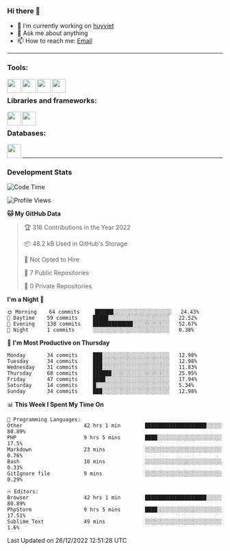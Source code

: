 ### Hi there 👋

- 🔭 I’m currently working on [huyviet]
- 💬 Ask me about anything
- 📫 How to reach me: [Email]

---

### Tools:
<img align='left' height="32" width="32" src="https://cdn.jsdelivr.net/npm/simple-icons@4.8.0/icons/phpstorm.svg" />
<img align='left' height="32" width="32" src="https://cdn.jsdelivr.net/npm/simple-icons@4.8.0/icons/sublimetext.svg" />
<img align='left' height="32" width="32" src="https://cdn.jsdelivr.net/npm/simple-icons@4.8.0/icons/laragon.svg" />
<img align='left' height="32" width="32" src="https://cdn.jsdelivr.net/npm/simple-icons@4.8.0/icons/xampp.svg" />
<br>

### Libraries and frameworks:
<img align='left' height="32" width="32" src="https://cdn.jsdelivr.net/npm/simple-icons@4.8.0/icons/laravel.svg" />
<img align='left' height="32" width="32" src="https://cdn.jsdelivr.net/npm/simple-icons@4.8.0/icons/jquery.svg" />
<br>

### Databases:
<img align='left' height="32" width="32" src="https://cdn.jsdelivr.net/npm/simple-icons@4.8.0/icons/mysql.svg" />
<br>

---
### Development Stats
<!--START_SECTION:waka-->
![Code Time](http://img.shields.io/badge/Code%20Time-600%20hrs%201%20min-blue)

![Profile Views](http://img.shields.io/badge/Profile%20Views-12-blue)

**🐱 My GitHub Data** 

> 🏆 316 Contributions in the Year 2022
 > 
> 📦 48.2 kB Used in GitHub's Storage 
 > 
> 🚫 Not Opted to Hire
 > 
> 📜 7 Public Repositories 
 > 
> 🔑 0 Private Repositories  
 > 
**I'm a Night 🦉** 

```text
🌞 Morning    64 commits     ██████░░░░░░░░░░░░░░░░░░░   24.43% 
🌆 Daytime    59 commits     █████░░░░░░░░░░░░░░░░░░░░   22.52% 
🌃 Evening    138 commits    █████████████░░░░░░░░░░░░   52.67% 
🌙 Night      1 commits      ░░░░░░░░░░░░░░░░░░░░░░░░░   0.38%

```
📅 **I'm Most Productive on Thursday** 

```text
Monday       34 commits     ███░░░░░░░░░░░░░░░░░░░░░░   12.98% 
Tuesday      34 commits     ███░░░░░░░░░░░░░░░░░░░░░░   12.98% 
Wednesday    31 commits     ███░░░░░░░░░░░░░░░░░░░░░░   11.83% 
Thursday     68 commits     ██████░░░░░░░░░░░░░░░░░░░   25.95% 
Friday       47 commits     ████░░░░░░░░░░░░░░░░░░░░░   17.94% 
Saturday     14 commits     █░░░░░░░░░░░░░░░░░░░░░░░░   5.34% 
Sunday       34 commits     ███░░░░░░░░░░░░░░░░░░░░░░   12.98%

```


📊 **This Week I Spent My Time On** 

```text
💬 Programming Languages: 
Other                    42 hrs 1 min        ████████████████████░░░░░   80.89% 
PHP                      9 hrs 5 mins        ████░░░░░░░░░░░░░░░░░░░░░   17.5% 
Markdown                 23 mins             ░░░░░░░░░░░░░░░░░░░░░░░░░   0.76% 
Bash                     10 mins             ░░░░░░░░░░░░░░░░░░░░░░░░░   0.33% 
GitIgnore file           9 mins              ░░░░░░░░░░░░░░░░░░░░░░░░░   0.29%

🔥 Editors: 
Browser                  42 hrs 1 min        ████████████████████░░░░░   80.89% 
PhpStorm                 9 hrs 5 mins        ████░░░░░░░░░░░░░░░░░░░░░   17.51% 
Sublime Text             49 mins             ░░░░░░░░░░░░░░░░░░░░░░░░░   1.6%

```


 Last Updated on 26/12/2022 12:51:28 UTC
<!--END_SECTION:waka-->

[huyviet]: https://huyviet.vn/
[EMAIl]: https://mail.google.com/mail/u/0/?fs=1&tf=cm&source=mailto&to=huynguyenviet0110@gmail.com
